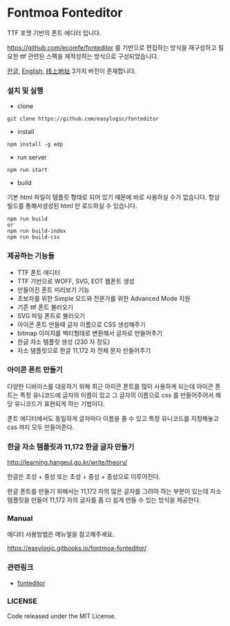 Fontmoa Fonteditor
==========

TTF 포맷 기반의 폰트 에디터 입니다. 

https://github.com/ecomfe/fonteditor 를 기반으로 편집하는 방식을 재구성하고 필요한 ttf  관련된 스펙을 재작성하는 방식으로 구성되었습니다. 

[한글](http://www.fontmoa.com/editor/release/simple.html), [English](http://www.fontmoa.com/editor/release/simple-en.html), [线上地址](http://www.fontmoa.com/editor/release/simple-cn.html)  3가지 버전이 존재합니다. 


### 설치 및 실행 

* clone

```
git clone https://github.com/easylogic/fonteditor
```

* install 

```
npm install -g edp 
```

* run server 

```
npm run start 
```

* build 

기본 html 파일이 템플릿 형태로 되어 있기 때문에  바로 사용하실 수가 없습니다. 항상 빌드를 통해서생성된 html 만 로드하실 수 있습니다. 

```
npm run build 
or
npm run build-index
npm run build-css 

```

### 제공하는 기능들

* TTF 폰트 에디터 
* TTF 기반으로 WOFF, SVG, EOT 웹폰트 생성 
* 만들어진 폰트 미리보기 기능
* 초보자를 위한 Simple 모드와 전문가를 위한 Advanced Mode 지원 
* 기존 ttf 폰트 불러오기 
* SVG 파일 폰트로 불러오기 
* 아이콘 폰트 만들때 글자 이름으로  CSS 생성해주기 
* bitmap 이미지를 벡터형태로 변환해서 글자로 만들어주기 
* 한글 자소 템플릿 생성 (230 자 정도)
* 자소 템플릿으로 한글 11,172 자 전체 문자 만들어주기  

### 아이콘 폰트 만들기 

다양한 디바이스를 대응하기 위해 최근 아이콘 폰트를 많이 사용하게 되는데 아이콘 폰트는  특정 유니코드에  글자의 이름이 있고 그 글자의 이름으로  css  를 만들어주어서 해당 유니코드가 표현되게 하는 기법이다. 

폰트 에디터에서도 동일하게 글자마다 이름을 줄 수 있고  특정 유니코드를 지정해놓고  css  까지 모두 만들어준다. 


### 한글 자소 템플릿과  11,172 한글 글자 만들기 

http://learning.hangeul.go.kr/write/theory/

한글은 초성 + 중성 또는  초성 + 중성 + 종성으로 이루어진다. 

한글 폰트를 만들기 위해서는 11,172 자의 많은 글자를 그려야 하는 부분이 있는데 자소 템플릿을 만들어  11,172 자의 글자를 좀 더 쉽게 만들 수 있는 방식을 제공한다.  

### Manual 

에디터 사용방법은 메뉴얼을 참고해주세요. 

https://easylogic.gitbooks.io/fontmoa-fonteditor/


### 관련링크 

* [fonteditor](https://github.com/ecomfe/fonteditor)


### LICENSE 

Code released under the MIT License. 

